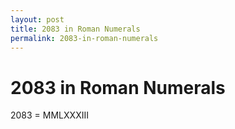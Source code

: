 ```yaml
---
layout: post
title: 2083 in Roman Numerals
permalink: 2083-in-roman-numerals
---
```


# 2083 in Roman Numerals

2083 = MMLXXXIII
